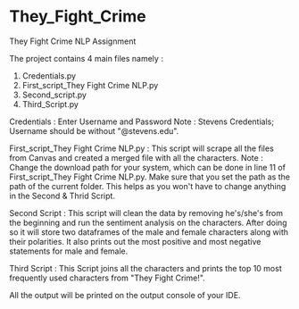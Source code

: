 # They_Fight_Crime
They Fight Crime NLP Assignment

The project contains 4 main files namely :
1) Credentials.py
2) First_script_They Fight Crime NLP.py
3) Second_script.py
4) Third_Script.py


Credentials : Enter Username and Password 
Note : Stevens Credentials; Username should be without "@stevens.edu".


First_script_They Fight Crime NLP.py : This script will scrape all the files from Canvas and created a merged file with all the characters.
Note : Change the download path for your system, which can be done in line 11 of First_script_They Fight Crime NLP.py. Make sure that you set the path as the path of the current folder. This helps as you won't have to change anything in the Second & Thrid Script.


Second Script : This script will clean the data by removing he's/she's from the beginning and run the sentiment analysis on the characters. After doing so it will store two dataframes of the male and female characters along with their polarities.
It also prints out the most positive and most negative statements for male and female.


Third Script : This Script joins all the characters and prints the top 10 most frequently used characters from "They Fight Crime!".

All the output will be printed on the output console of your IDE.

